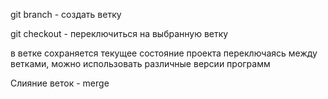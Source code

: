 git branch <name> - создать ветку

git checkout <name> - переключиться на выбранную ветку

в ветке сохраняется текущее состояние проекта
переключаясь между ветками, можно использовать различные версии программ

Слияние веток - merge <name>
